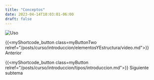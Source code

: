 ```yaml
---
title: "Conceptos"
date: 2023-04-14T18:03:01-06:00
draft: false
---
```


![Uso](/posts/curso/img/elementosYEstructura1.png#center)


{{<myShortcode_button class=myButtonTwo relref="/posts/curso/introduccion/elementosYEstructura/video.md">}} Anterior

{{<myShortcode_button class=myButton relref="/posts/curso/introduccion/tipos/introduccion.md">}} Siguiente subtema